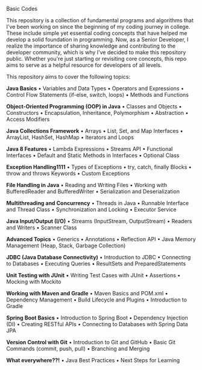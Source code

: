 Basic Codes

This repository is a collection of fundamental programs and algorithms that I've been working on since the beginning of my coding journey in college. These include simple yet essential coding concepts that have helped me develop a solid foundation in programming. Now, as a Senior Developer, I realize the importance of sharing knowledge and contributing to the developer community, which is why I've decided to make this repository public. Whether you're just starting or revisiting core concepts, this repo aims to serve as a helpful resource for developers of all levels.

This repository aims to cover the following topics:

**Java Basics**
•	Variables and Data Types
•	Operators and Expressions
•	Control Flow Statements (if-else, switch, loops)
•	Methods and Functions

**Object-Oriented Programming (OOP) in Java**
•	Classes and Objects
•	Constructors
•	Encapsulation, Inheritance, Polymorphism
•	Abstraction
•	Access Modifiers

**Java Collections Framework**
•	Arrays
•	List, Set, and Map Interfaces
•	ArrayList, HashSet, HashMap
•	Iterators and Loops

**Java 8 Features**
•	Lambda Expressions
•	Streams API
•	Functional Interfaces
•	Default and Static Methods in Interfaces
•	Optional Class

**Exception Handling1111**
•	Types of Exceptions
•	try, catch, finally Blocks
•	throw and throws Keywords
•	Custom Exceptions

**File Handling in Java**
•	Reading and Writing Files
•	Working with BufferedReader and BufferedWriter
•	Serialization and Deserialization

**Multithreading and Concurrency**
•	Threads in Java
•	Runnable Interface and Thread Class
•	Synchronization and Locking
•	Executor Service

**Java Input/Output (I/O)**
•	Streams (InputStream, OutputStream)
•	Readers and Writers
•	Scanner Class

**Advanced Topics**
•	Generics
•	Annotations
•	Reflection API
•	Java Memory Management (Heap, Stack, Garbage Collection)

**JDBC (Java Database Connectivity)**
•	Introduction to JDBC
•	Connecting to Databases
•	Executing Queries
•	ResultSets and PreparedStatements

**Unit Testing with JUnit**
•	Writing Test Cases with JUnit
•	Assertions
•	Mocking with Mockito

**Working with Maven and Gradle**
•	Maven Basics and POM.xml
•	Dependency Management
•	Build Lifecycle and Plugins
•	Introduction to Gradle

**Spring Boot Basics**
•	Introduction to Spring Boot
•	Dependency Injection (DI)
•	Creating RESTful APIs
•	Connecting to Databases with Spring Data JPA

**Version Control with Git**
•	Introduction to Git and GitHub
•	Basic Git Commands (commit, push, pull)
•	Branching and Merging

**What everywhere??!**
•	Java Best Practices
•	Next Steps for Learning

